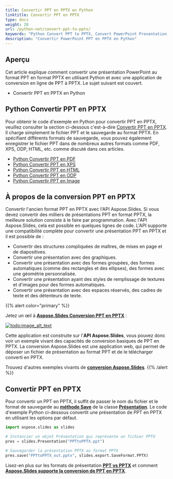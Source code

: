 ```yaml
---
title: Convertir PPT en PPTX en Python
linktitle: Convertir PPT en PPTX
type: docs
weight: 20
url: /python-net/convert-ppt-to-pptx/
keywords: "Python Convert PPT to PPTX, Convert PowerPoint Presentation, PPT to PPTX, Python, Aspose.Slides"
description: "Convertir PowerPoint PPT en PPTX en Python"
---
```


## **Aperçu**

Cet article explique comment convertir une présentation PowerPoint au format PPT en format PPTX en utilisant Python et avec une application de conversion en ligne de PPT à PPTX. Le sujet suivant est couvert.

- Convertir PPT en PPTX en Python

## **Python Convertir PPT en PPTX**

Pour obtenir le code d'exemple en Python pour convertir PPT en PPTX, veuillez consulter la section ci-dessous c'est-à-dire [Convertir PPT en PPTX](#convert-ppt-to-pptx). Il charge simplement le fichier PPT et le sauvegarde au format PPTX. En spécifiant différents formats de sauvegarde, vous pouvez également enregistrer le fichier PPT dans de nombreux autres formats comme PDF, XPS, ODP, HTML, etc. comme discuté dans ces articles.

- [Python Convertir PPT en PDF](https://docs.aspose.com/slides/python-net/convert-powerpoint-to-pdf/)
- [Python Convertir PPT en XPS](https://docs.aspose.com/slides/python-net/convert-powerpoint-to-xps/)
- [Python Convertir PPT en HTML](https://docs.aspose.com/slides/python-net/convert-powerpoint-to-html/)
- [Python Convertir PPT en ODP](https://docs.aspose.com/slides/python-net/save-presentation/)
- [Python Convertir PPT en Image](https://docs.aspose.com/slides/python-net/convert-powerpoint-to-png/)

## **À propos de la conversion PPT en PPTX**
Convertir l'ancien format PPT en PPTX avec l'API Aspose.Slides. Si vous devez convertir des milliers de présentations PPT en format PPTX, la meilleure solution consiste à le faire par programmation. Avec l'API Aspose.Slides, cela est possible en quelques lignes de code. L'API supporte une compatibilité complète pour convertir une présentation PPT en PPTX et il est possible de :

- Convertir des structures compliquées de maîtres, de mises en page et de diapositives.
- Convertir une présentation avec des graphiques.
- Convertir une présentation avec des formes groupées, des formes automatiques (comme des rectangles et des ellipses), des formes avec une géométrie personnalisée.
- Convertir une présentation ayant des styles de remplissage de textures et d'images pour des formes automatiques.
- Convertir une présentation avec des espaces réservés, des cadres de texte et des détenteurs de texte.

{{% alert color="primary" %}} 

Jetez un œil à [**Aspose.Slides Conversion PPT en PPTX**](https://products.aspose.app/slides/conversion/ppt-to-pptx) :

[](https://products.aspose.app/slides/conversion/ppt-to-pptx)

[![todo:image_alt_text](ppt-to-pptx.png)](https://products.aspose.app/slides/conversion/ppt-to-pptx)

Cette application est construite sur l'**API Aspose.Slides**, vous pouvez donc voir un exemple vivant des capacités de conversion basiques de PPT en PPTX. La conversion Aspose.Slides est une application web, qui permet de déposer un fichier de présentation au format PPT et de le télécharger converti en PPTX.

Trouvez d'autres exemples vivants de [**conversion Aspose.Slides**](https://products.aspose.app/slides/conversion/).
{{% /alert %}} 


## **Convertir PPT en PPTX**
Pour convertir un PPT en PPTX, il suffit de passer le nom du fichier et le format de sauvegarde au [**méthode Save**](https://reference.aspose.com/slides/python-net/aspose.slides/presentation/) de la classe [**Présentation**](https://reference.aspose.com/slides/python-net/aspose.slides/presentation/). Le code d'exemple Python ci-dessous convertit une présentation de PPT en PPTX en utilisant les options par défaut.

```py
import aspose.slides as slides

# Instancier un objet Présentation qui représente un fichier PPTX
pres = slides.Presentation("PPTtoPPTX.ppt")

# Sauvegarder la présentation PPTX au format PPTX
pres.save("PPTtoPPTX_out.pptx", slides.export.SaveFormat.PPTX)
```



Lisez-en plus sur les formats de présentation [**PPT vs PPTX**](/slides/python-net/ppt-vs-pptx/) et comment [**Aspose.Slides supporte la conversion de PPT en PPTX**](/slides/python-net/convert-ppt-to-pptx/).